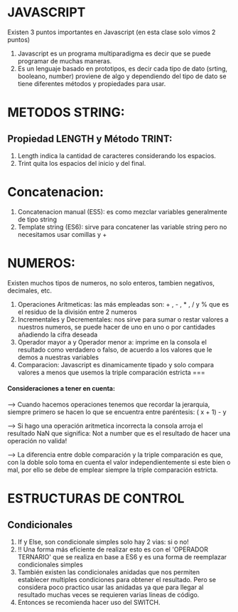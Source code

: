 # JAVASCRIPT
Existen 3 puntos importantes en Javascript (en esta clase solo vimos 2 puntos)

1) Javascript es un programa multiparadigma es decir que se puede programar de muchas maneras.
2) Es un lenguaje basado en prototipos, es decir cada tipo de dato (srting, booleano, number) proviene de algo y dependiendo del tipo de dato se tiene diferentes métodos y propiedades para usar.

# METODOS STRING:

## Propiedad LENGTH y Método TRINT: 
1) Length indica la cantidad de caracteres considerando los espacios.
2) Trint quita los espacios del inicio y del final.

# Concatenacion: 

1) Concatenacion manual (ES5): es como mezclar variables generalmente de tipo string 
2) Template string (ES6): sirve para concatener las variable string pero no necesitamos usar comillas y +

# NUMEROS:
Existen muchos tipos de numeros, no solo enteros, tambien negativos, decimales, etc.
1) Operaciones Aritmeticas: las más empleadas son: + , - , * , / y % que es el residuo de la división entre 2 numeros
2) Incrementales y Decrementales: nos sirve para sumar o restar valores a nuestros numeros, se puede hacer de uno en uno o por cantidades añadiendo la cifra deseada
3) Operador mayor a y Operador menor a: imprime en la consola el resultado como verdadero o falso, de acuerdo a los valores que le demos a nuestras variables
4) Comparacion: Javascript es dinamicamente tipado y solo compara valores a menos que usemos la triple comparación estricta ===

#### Consideraciones a tener en cuenta: 

--> Cuando hacemos operaciones tenemos que recordar la jerarquia, siempre primero se hacen lo que se encuentra entre paréntesis: ( x + 1) - y

--> Si hago una operación aritmetica incorrecta la consola arroja el resultado NaN que significa: Not a number que es el resultado de hacer una operación no valida!

--> La diferencia entre doble comparación y la triple comparación es que, con la doble solo toma en cuenta el valor independientemente si este bien o mal, por ello se debe de
emplear siempre la triple comparación estricta.

# ESTRUCTURAS DE CONTROL

## Condicionales

1) If y Else, son condicionale simples solo hay 2 vias: si o no!
2) !! Una forma más eficiente de realizar esto es con el 'OPERADOR TERNARIO' que se realiza en base a ES6  y es una forma de reemplazar condicionales simples
3) También existen las condicionales anidadas que nos permiten establecer multiples condiciones para obtener el resultado. Pero se considera poco practico usar
las anidadas ya que para llegar al resultado muchas veces se requieren varias lineas de código. 
4) Entonces se recomienda hacer uso del SWITCH.